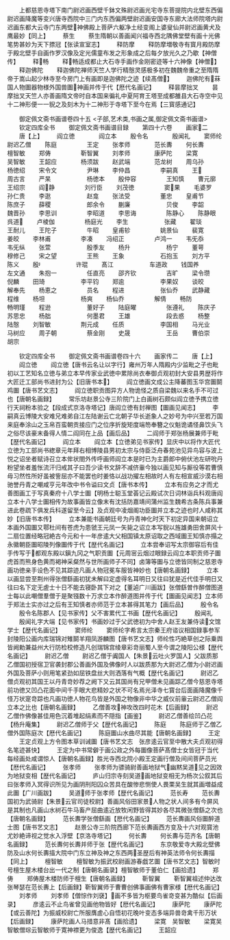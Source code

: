 <!-- { "loadSidebar": true } -->
　　上都慈恩寺塔下南门尉迟画西壁千鉢文殊尉迟画光宅寺东菩提院内北壁东西偏尉迟画降魔等变兴唐寺西院中三门内东西偏两壁尉迟画安国寺东廊大法师院塔内尉迟画东都大云寺门东两壁神佛殿上菩萨六躯净土经变阁上婆叟仙并尉迟画黄犬及鹰最妙【同上】
　　蔡生
　　蔡生隋朝以善画闻兴福寺西北隅佛堂壁有画十光佛笔势甚妙为天下摽冠【张读宣室志】
　　释防摩
　　释防摩増敬寺有寳月殿防摩于殿北壁手自画作罗汉像及定光儒童布发之形象成之后每夕放光久之乃歇【神僧传】
　　释畅
　　释畅适成都止大石寺手画作金刚密迹等十六神像【神僧】
　　释迦佛陀
　　释迦佛陀禅师天竺人学行精慤灵感极多初在魏魏帝重之至隋隋帝于嵩山起少林寺至今房门上有画即是迦佛陀之迹【续髙僧】
　　迦佛陀有菻国人物圗器物様外国兽圗神画并传于代【厯代名画记】
　　释昙摩拙叉
　　昙摩拙叉天竺人亦善画隋文帝时自本国来徧礼中夏阿育王塔至成都雒县大石寺空中见十二神形便一一貎之及刻木为十二神形于寺塔下至今在焉【三寳感通记】

　　御定佩文斋书画谱卷四十五
<子部,艺术类,书画之属,御定佩文斋书画谱>
　　钦定四库全书
　　御定佩文斋书画谱目録
　　第四十六卷
　　画家二
　　唐【上】
　　阎立徳　　　　阎立本
　　殷令名　　　　殷闻礼
　　窦师纶　　　　尉迟乙僧
　　陈庭　　　　　王定
　　张孝师　　　　范长夀
　　何长夀　　　　檀智敏
　　郑俦　　　　　靳智翼
　　刘孝师　　　　康萨陀
　　梁寛　　　　　吴智敏
　　王韶应　　　　杨须跋
　　赵武端　　　　范龙树
　　周乌孙　　　　　杨徳绍
　　宋令文　　　　　尹琳
　　李仲昌　　　　　李嗣真
　　王　　　　　　周古言
　　严杲　　　　　　杨徳本
　　殷仲容　　　　　王知慎
　　曹元廓　　　　　王绍宗
　　阎静　　　　　刘行臣
　　刘茂徳　　　　　窦果
　　毛婆罗　　　　　孙仁贵
　　李逖　　　　　　赵龛
　　张法受　　　　　董忠
　　皇甫节　　　　　陈庶子
　　薛稷　　　　　　郎余令
　　蒯廉　　　　　　贝俊
　　李韶　　　　　　魏晋孙
　　李思训　　　　　李昭道
　　李思诲　　　　　陈静心
　　陈静眼　　　　　呉道
　　卢棱伽　　　　　杨庭光
　　李生　　　　　　张藏
　　翟琰　　　　　　王耐儿
　　王陀子　　　　　牛昭
　　皇甫轸　　　　　姚景仙
　　裴寛　　　　　　姜皎
　　李林甫　　　　　李凑
　　冯绍正　　　　　卢鸿一
　　韦旡忝　　　　　韦旡纵
　　张萱　　　　　　殷季友
　　杨升　　　　　　杨宁
　　董萼　　　　　　穆修己
　　宋之望　　　　　王熊
　　王象　　　　　　石抱玉
　　刘方平　　　　　陈义
　　殷　　　　　　许琨
　　髙江　　　　　　车道政
　　钱国养　　　　　左文通
　　朱抱一　　　　　任直亮
　　邵齐钦　　　　　吉旷
　　梁令瓒　　　　　倪麟
　　田琦　　　　　　李平钧
　　郑逾　　　　　　李果奴
　　谈皎　　　　　　解奉先
　　杨恵之　　　　　员名
　　程进　　　　　　张仙乔
　　武静藏　　　　　程维
　　杨坦　　　　　　杨爽
　　杨仙乔　　　　　解倩
　　畅防　　　　　　畅明瑾
　　程逊　　　　　　董好子
　　陆庭曜　　　　　张遵礼
　　陈庆子　　　　　苏思忠
　　杨朏　　　　　　何墨君
　　王雄　　　　　　段去惑
　　杨整　　　　　　陆慤
　　刘智敏　　　　　荆元成
　　任质　　　　　　李国相
　　马光业　　　　　马树应
　　周子朝　　　　　蔡金刚
　　史晟　　　　　　王岳
　　曹伯崇　　　　　胡宗

　　钦定四库全书
　　御定佩文斋书画谱卷四十六
　　画家传二
　　唐【上】
　　阎立徳
　　阎立徳【唐书云名让以字行】雍州万年人隋殿内少监毗之子也毗初以工艺知名立徳与弟立本早传家业武徳中累除尚衣奉御贞观初封大安县男歴将作大匠迁工部尚书进封为公【旧唐书本】
　　阎立徳画文成公主降蕃图玉华宫圗鬬鸡圗【唐书艺文志】
　　阎立徳职贡图异方人物诡怪之质自梁魏以来名手不可过也【唐朝名画録】
　　常乐坊赵景公寺三阶院门上白画树石颇似阎立徳予携立徳行天祠粉本验之【段成式京洛寺塔记】唐阎立徳有封禅图【圗画见闻志】
　　李嗣真云博陵大安难兄难弟自江左陆谢云亡北朝子华长逝象人之妙号为中兴至若万国来庭奉涂山之玉帛百蛮朝贡接应门之位序折旋矩度端笏奉簪之仪魁诡谲怪鼻饮头飞之俗尽该豪末备得人情二阎同在上品【画后品】
　　二阎师于郑张杨展兼师于毗【歴代名画记】
　　阎立本
　　阎立本【立徳弟见书家传】显庆中以将作大匠代立徳为工部尚书緫章元年拜右相博陵县男初太宗与侍臣泛舟春苑池见异鸟容与波上悦之诏坐者赋诗召立本侔状閤外传呼画师阎立本是时已为主爵郎中俯伏池左研吮丹粉望坐者羞怅流汗归戒其子曰吾少读书文辞不减侪軰今独以画见知与厮役等若曹慎毋习然性所好虽被訾屈亦不能罢也时姜恪以战功擢左相故时人有左相宣威沙漠右相驰誉丹青之嘲咸亨元年改中书令谥曰文贞【唐书本传】
　　立本有应务之才而尤善图画工于写真秦府十八学士圗【明杨士聪玉堂荟记云殿试次日词林诣兵科观唐阎立本十八学士圗相传为故事画皆立像末有沈括防嘉靖间蒲州监生魏希古条陈兵事兼进此卷疏下俱发兵科遂留至今云】及贞观中凌烟阁功臣圗并立本之迹也时人咸称其妙【旧唐书本传】
　　立本兼能书画朝廷号为丹青神化时天下初定异国来朝诏立本画外国圗又鄠杜间有苍虎为患虢王元凤一矢毙之诏立本写貎以旌雄勇田舍屏风十二扇位置经略冠絶古今元和十一年彦逺大父相国镇太原诏取之西域圗王知慎亦搨之永徽朝臣圗昭陵列像圗传于代【歴代名画记】
　　立本尝奉诏写太宗御容后有佳手传写于都观东殿以鎭九冈之气职贡圗【元周宻云烟过眼録云阎立本职贡师子圗虎首而熊身色黄而褐神采粲然与世所画师子不同】卤簿等圗与立徳皆同制之慈恩寺画功徳亲手设色不见其踪迹凡画人物冠冕车服皆神妙也【唐朝名画録】
　　立本以画显尝至荆州得张僧繇画初犹未解曰定虚得名耳明日又往曰犹是近代佳手明日又往曰名下定无虗士十日不能去寝卧其下对之【董逌广川画跋】张僧繇曽作醉僧图道士每以此嘲僧羣僧于是聚镪数十万求立本作醉道图并传于代【圗画见闻志】立本师于郑法士实亦过之后有王知慎者亦师范于立本甚得其笔力【画后品】
　　殷令名
　　殷令名陈郡人【见书家传】父不害累代工书画【歴代名画记】
　　殷闻礼
　　殷闻礼字大端【见书家传】书画妙过于父武徳初为中舍人赵王友兼侍读文馆学士【歴代名画记】
　　窦师纶
　　窦师纶字希言太宗秦王府谘议相国録事参军封陵阳公画内库瑞锦对雉鬬羊翔凤游麟图【唐书艺文志】师纶性巧絶草创之际乗舆皆阙勅兼益州大行防检校修造凡创瑞锦宫绫章彩竒丽蜀人至今谓之陵阳公様【歴代名画记】
　　尉迟乙僧
　　尉迟乙僧于阗国人【朱景云吐火罗国人】父跋质那乙僧国初授宿卫官袭封郡公善画外国及佛像时人以跋质那为大尉迟乙僧为小尉迟画外国及菩萨小则用笔紧劲如屈铁盘丝大则洒落有气概【歴代名画记】
　　尉迟乙僧贞观初其国王以丹青竒妙荐之阙下又云其国尚有兄甲僧未见画踪乙僧今慈恩寺塔前功徳又凹凸花面中间千手眼大悲精妙之状不可名焉光泽寺七寳台后面画降魔像千怪万状寔竒踪也凡画功徳人物花鸟皆是外国之物像非中华之威仪前軰云尉迟乙僧阎立本之比也【唐朝名画録】
　　乙僧善攻神攻改四时花木【后画録】
　　尉迟乙僧作佛像甚佳用色沉着堆起绢素而不隠指【画鉴】
　　尉迟乙僧善绘凹凸花【杨升庵集】
　　尉迟乙僧师于父【歴代名画记】
　　陈庭
　　陈庭师于乙僧乙僧外国陈庭次【厯代名画记】
　　陈庭圗山水曲尽其能【唐朝名画録】
　　王定
　　王定贞观上方令图本草训诫圗【唐书艺文志　张彦逺云官至中散大夫贞观初得名笔迹甚快】
　　王定为中书常僻于画公政之外每圗像菩萨髙僧士女皆冠于当代每经画处咸谓惊人【唐朝名画録】胜光寺西北院小殿王定画行僧及间间菩萨员光【厯代名画记】
　　张孝师
　　张孝师为骠骑尉善画地狱气幽黙吴道见之因效为地狱变相【歴代名画记】
　　庐山归宗寺刻吴道画地狱变相无为杨次公叙其后曰张孝师入冥得识所见为画阴刑阳囚众苦具在酸惨悲恻使人畏栗吴生就其画増益成此圗【广川画跋】
　　吴道师于张孝师【歴代名画记】
　　范长寿
　　范长夀国初为武骑尉【朱景云官司徒校尉】善画风俗田家景人物之状人间多有今屏风是其制也凡画山水树石牛马畜产屈曲逺近放牧闲野皆得其妙各尽其微张僧繇之次也【唐朝名画録】
　　范长夀学张僧繇画【厯代名画记】
　　范长夀画风俗圗醉道士图【唐书艺文志】
　　赵景公寺三阶院西廊下范长夀画西方变及十六对观寳池尤妙絶谛视之觉水入浮壁【京洛寺塔记】
　　何长夀
　　何长夀与范齐名【唐朝名画録】
　　范长夀何长夀并师于张【歴代名画记】
　　东京敬爱寺大殿北壁佛防及山水何长夀描大院中门东立神及神之东西两圣歴后有神英法师令何长夀描【同上】
　　檀智敏
　　檀智敏为振武校尉画游春戯艺圗【唐书艺文志】智敏时号檀生屋木楼台出一代之制【唐朝名画录】檀智敏师于董伯仁【画拾遗】
　　郑俦
　　郑俦屋木楼防师于檀生【唐朝名画録】
　　靳智翼
　　靳智翼祖述仲达改张琴瑟在范长夀上【后画録】靳智翼师于曹曹创佛事画佛有曹家様【厯代名画记】
　　刘孝师
　　刘孝师【僧悰作刘褎】画不多皆为枢要鸟雀竒变甚为酷似【后画录】
　　彦逺云不止鸟雀曾见画他物皆好【厯代名画记】
　　康萨陀
　　康萨陀【或云善陀】为振威校尉亡所服膺虗心自悟初花晚叶变态多端异兽竒禽千形万状【后画録】
　　康萨陀画人马措意非髙【画拾遗】
　　梁寛　吴智敏
　　梁寛吴智敏僧琮云智敏师于寛神襟更为俊逸【歴代名画记】
　　王韶应
